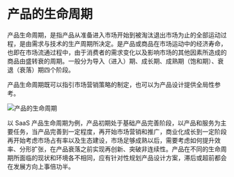 # 产品的生命周期

产品生命周期，是指产品从准备进入市场开始到被淘汰退出市场为止的全部运动过程，是由需求与技术的生产周期所决定。是产品或商品在市场运动中的经济寿命，也即在市场流通过程中，由于消费者的需求变化以及影响市场的其他因素所造成的商品由盛转衰的周期。一般分为导入（进入）期、成长期、成熟期（饱和期）、衰退（衰落）期四个阶段。

产品生命周期既可以指引市场营销策略的制定，也可以为产品设计提供全局性参考。

![产品的生命周期](https://s3.ax1x.com/2020/12/22/rD3srn.png)

以 SaaS 产品生命周期为例，产品初期处于基础产品完善阶段，以产品和服务为主要任务，当产品完善到一定程度，再开始市场营销和推广，商业化成长到一定阶段再开始考虑市场占有率以及生态建设，市场足够成熟以后，需要考虑如何提升效率、分形扩张，在产品衰落之前实现再创新、突破非连续性。产品在不同的生命周期所面临的现状和环境各不相同，应有针对性规划产品设计方案，滞后或超前都会在发展方向上事倍功半。

